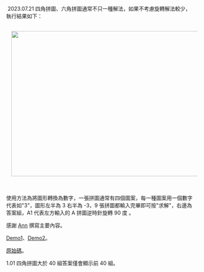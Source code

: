 <p>&nbsp;2023.07.21&nbsp;四角拼圖、六角拼圖通常不只一種解法，如果不考慮旋轉解法較少，執行結果如下：<br /><br /></p><div class="separator" style="clear: both; text-align: center;"><a href="https://blogger.googleusercontent.com/img/b/R29vZ2xl/AVvXsEjOozS9b_bZINpCErTkoGp38yiECHoErglXzsbHbPVGaiQFCaYtL0atVqWM6OC_QH0ZvfpCUAs0mPmGCp8twAj4QQCfOv37uwfLVgIrnp6CERxUVFWD0XvevrH72KHK7xwmAVC7Qbdicg8GSnmT-vdScicFr2R39IVjZhNUGnwdP7OZlFUdMfoj73Le_1fK/s719/4.PNG" style="margin-left: 1em; margin-right: 1em;"><img border="0" data-original-height="440" data-original-width="719" height="392" src="https://blogger.googleusercontent.com/img/b/R29vZ2xl/AVvXsEjOozS9b_bZINpCErTkoGp38yiECHoErglXzsbHbPVGaiQFCaYtL0atVqWM6OC_QH0ZvfpCUAs0mPmGCp8twAj4QQCfOv37uwfLVgIrnp6CERxUVFWD0XvevrH72KHK7xwmAVC7Qbdicg8GSnmT-vdScicFr2R39IVjZhNUGnwdP7OZlFUdMfoj73Le_1fK/w640-h392/4.PNG" width="640" /></a></div><br /><br /><p></p><p>使用方法為將圖形轉換為數字，一張拼圖通常有四個圖案，每一種圖案用一個數字代表如"3"，圖形左半為 3 右半為 -3，9 張拼圖都輸入完畢即可按"求解"，右邊為答案組，A1 代表左方輸入的 A 拼圖逆時針旋轉 90 度 。</p><p>感謝 <a href="https://github.com/AnnWang89/puzzle" target="_blank">Ann</a> 撰寫主要內容。</p><p><a href="https://cingyue.cc/EdgeMatchingPuzzle/" target="_blank">Demo1</a>、<a href="https://cingyue.lionfree.net/EdgeMatchingPuzzle/" target="_blank">Demo2</a>。</p><p><a href="https://github.com/CetaceaWang/EdgeMatchingPuzzle" target="_blank">原始碼</a>。</p><p>1.01 四角拼圖大於 40 組答案僅會顯示前 40 組。</p>
